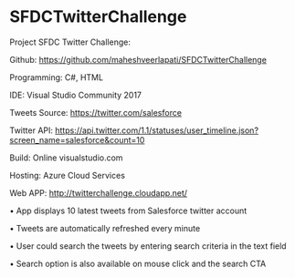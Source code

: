 # SFDCTwitterChallenge
Project SFDC Twitter Challenge: 

Github: https://github.com/maheshveerlapati/SFDCTwitterChallenge

Programming: C#, HTML

IDE: Visual Studio Community 2017

Tweets Source: https://twitter.com/salesforce

Twitter API: https://api.twitter.com/1.1/statuses/user_timeline.json?screen_name=salesforce&count=10

Build: Online visualstudio.com

Hosting:  Azure Cloud Services

Web APP: http://twitterchallenge.cloudapp.net/

•	App displays 10 latest tweets from Salesforce twitter account

•	Tweets are automatically refreshed every minute 

•	User could search the tweets by entering search criteria in the text field

•	Search option is also available on mouse click and the search CTA 
